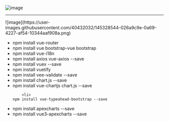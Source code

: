

![image](https://user-images.githubusercontent.com/40432032/145327577-b3902445-404a-4b2f-966b-283a8718c5dc.png)

<hr>
![image](https://user-images.githubusercontent.com/40432032/145328544-026a9c9e-0a69-4227-af54-10344aaf908a.png)

<ul>
  <li>
    npm install vue-router
  </li>
    <li>
    npm install vue bootstrap-vue bootstrap
  </li>
    <li>
    npm install vue-i18n
  </li>
    <li>
    npm install axios vue-axios --save
  </li>  
      <li>
    npm install vuex --save
  </li>
      <li>
    npm install vuetify
  </li>
      <li>
    npm install vee-validate --save
  </li>
      <li>
   npm install chart.js --save
  </li>
      <li>
    npm install vue-chartjs chart.js --save
  </li>
  
        <li>
    npm install vue-typeahead-bootstrap --save
  </li>
        <li>
    npm install apexcharts --save
  </li>
        <li>
    npm install vue3-apexcharts --save
  </li>
</ul>













